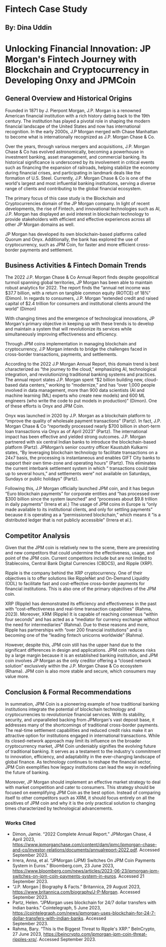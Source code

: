 # Fintech Case Study 
## By: Dina Uddin
# Unlocking Financial Innovation: JP Morgan's Fintech Journey with Blockchain and Cryptocurrency in Developing Onxy and JPMCoin
## General Overview and Historical Origins
Founded in 1871 by J. Pierpont Morgan, J.P. Morgan is a renowned American financial institution with a rich history dating back to the 19th century. The institution has played a pivotal role in shaping the modern financial landscape of the United States and now has international recognition. 
In the early 2000s, J.P Morgan merged with Chase Manhattan to become what is internationally recognized as J.P. Morgan Chase & Co.

Over the years, through various mergers and acquisitions, J.P. Morgan Chase & Co has evolved astronomically, becoming a powerhouse in investment banking, asset management, and commercial banking. Its historical significance is underscored by its involvement in critical events such as financing the expansion of railroads, helping stabilize the economy during financial crises, and participating in landmark deals like the formation of U.S. Steel. 
Currently, J.P. Morgan Chase & Co is one of the world's largest and most influential banking institutions, serving a diverse range of clients and contributing to the global financial ecosystem.

The primary focus of this case study is the Blockchain and Cryptocurrencies domain of the JP Morgan company. In light of recent developments, the rise of Fintech, and innovational technologies such as AI, J.P. Morgan has displayed an avid interest in blockchain technology to provide stakeholders with efficient and effective experiences across all other JP Morgan domains as well. 

JP Morgan has developed its own blockchain-based platforms called Quorum and Onyx. Additionally, the bank has explored the use of cryptocurrency, such as JPM Coin, for faster and more efficient cross-border payments and settlement.
## Business Activities & Fintech Domain Trends
The 2022 J.P. Morgan Chase & Co Annual Report finds despite geopolitical turmoil spanning global territories, JP Morgan has been able to maintain robust analytics for 2022. The report finds the “annual net income was $37.7 billion, with a return on tangible common equity (ROTCE) of 18%” (Dimon). In regards to consumers, J.P. Morgan “extended credit and raised capital of $2.4 trillion for consumers and institutional clients around the world” (Dimon) 

With changing times and the emergence of technological innovations, JP Morgan's primary objective in keeping up with these trends is to develop and maintain a system that will revolutionize its services while simultaneously improving effectiveness and efficiency. 

Through JPM coins implementation in managing blockchain and cryptocurrency, J.P Morgan intends to bridge the challenges faced in cross-border transactions, payments, and settlements. 

According to the 2022 J.P Morgan Annual Report, this domain trend is best characterized as “the journey to the cloud,” emphasizing AI, technological integration, and revolutionizing traditional banking systems and practices. The annual report states J.P. Morgan spent  “$2 billion building new, cloud-based data centers,” working to “modernize,” and has “over 1,000 people involved in data management, more than 900 data scientists (AI and machine learning (ML) experts who create new models) and 600 ML engineers (who write the code to put models in production)” (Dimon). One of these efforts is Onyx and JPM Coin. 

Onyx was launched in 2020 by J.P. Morgan as a blockchain platform to “improve the quality of wholesale payment transactions” (Partz). In fact, J.P. Morgan Chase & Co “reportedly processed nearly $700 billion in short-term loan transactions via Onyx as of April 2023” (Partz). The international impact has been effective and yielded strong outcomes. J.P. Morgan partnered with six central Indian banks to introduce the blockchain-based platform (Partz). JPMorgan’s senior country officer Kaustubh Kulkarni states, “By leveraging blockchain technology to facilitate transactions on a 24x7 basis, the processing is instantaneous and enables GIFT City banks to support their own time-zone and operating hours”  (Partz). This eliminates the current interbank settlement system in which “ transactions could take up to several hours,” and settlements were” not available on Saturdays, Sundays or public holidays” (Partz).

Following this, J.P Morgan officially launched JPM coin, and it has begun “Euro blockchain payments” for corporate entities and “has processed over $300 billion since the system launched” and “processes about $9.8 trillion in daily payments” (Irrera et al.) The usage of JPM coins in Europe is “only made available to its institutional clients, and only for settling payments” because it is operating as a “permissioned blockchain,” which means it  “is a distributed ledger that is not publicly accessible” (Irrera et al.).
## Competitor Analysis
Given that the JPM coin is relatively new to the scene, there are preexisting and new competitors that could undermine the effectiveness, usage, and point of the JPM coin.
Current competitors include but are not limited to Stablecoins, Central Bank Digital Currencies (CBDCS), and Ripple (XRP).

Ripple is the company behind the XRP cryptocurrency. One of their objectives is to offer solutions like RippleNet and On-Demand Liquidity (ODL) to facilitate fast and cost-effective cross-border payments for financial institutions. This is also one of the primary objectives of the JPM coin. 

XRP (Ripple) has demonstrated its efficiency and effectiveness in the past with “cost-effectiveness and real-time transaction capabilities” (Rahma, 2023). Moreover, XRM (Ripple) 
It is capable of reaching consensus “within four seconds” and has acted as a “mediator for currency exchange without the need for intermediaries” (Rahma). Due to these reasons and more, Ripple has partnerships with “over 200 financial institutions” and is becoming one of the “leading fintech unicorns worldwide” (Rahma). 

However, despite this, JPM coin still has the upper hand due to the significant differences in design and applications. JPM coin reduces risks by a large margin because it is an established banking institution, and JPM coin involves JP Morgan as the only creditor offering a “closed network solution” exclusively within the J.P. Morgan Chase & Co ecosystem (Rhama). JPM coin is also more stable and secure, which consumers may value more.
## Conclusion & Formal Recommendations
In summation,  JPM Coin is a pioneering example of how traditional banking institutions integrate the potential of blockchain technology and cryptocurrencies to revolutionize financial services. With its stability, security, and unparalleled backing from JPMorgan's vast deposit base, it addresses many of the shortcomings of traditional cross-border payments. The real-time settlement capabilities and reduced credit risks make it an attractive option for institutions engaged in international transactions. While its closed-network approach may limit its influence on the broader cryptocurrency market, JPM Coin undeniably signifies the evolving future of traditional banking. It serves as a testament to the industry's commitment to innovation, efficiency, and adaptability in the ever-changing landscape of global finance. As technology continues to reshape the financial sector, JPM Coin exemplifies how legacy institutions can lead the way in redefining the future of banking.

Moreover, JP Morgan should implement an effective market strategy to deal with market competition and cater to consumers. This strategy should be focused on exemplifying JPM Coin as the best option. Instead of comparing itself to other competitors such as XRM, it should focus entirely on all the positives of JPM coin and why it is the only practical solution to changing times characterized by technological advancements.

##
### Works Cited
* Dimon, Jamie. “2022 Complete Annual Report.” JPMorgan Chase, 4 April 2023, https://www.jpmorganchase.com/content/dam/jpmc/jpmorgan-chase-and-co/investor-relations/documents/annualreport-2022.pdf. Accessed September 2023.
* Irrera, Anna, et al. “JPMorgan (JPM) Switches On JPM Coin Payments System in Euros.” Bloomberg.com, 23 June 2023, https://www.bloomberg.com/news/articles/2023-06-23/jpmorgan-jpm-switches-on-jpm-coin-payments-system-in-euros. 
  Accessed 21 September 2023.
* “J.P. Morgan | Biography & Facts.” Britannica, 29 August 2023, https://www.britannica.com/biography/J-P-Morgan. Accessed September 2023.
* Partz, Helen. “JPMorgan uses blockchain for 24/7 dollar transfers with Indian banks.” Cointelegraph, 5 June 2023, https://cointelegraph.com/news/jpmorgan-uses-blockchain-for-24-7-dollar-transfers-with-indian-banks. Accessed   
  September 2023.
* Rahma, Bary. “This is the Biggest Threat to Ripple's XRP.” BeInCrypto, 27 June 2023, https://beincrypto.com/jpmorgan-jpm-coin-threat-ripples-xrp/. Accessed September 2023.




